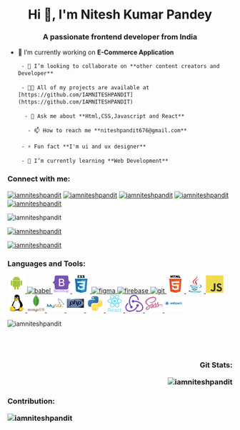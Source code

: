 
 <h1 align="center">Hi 👋, I'm Nitesh Kumar Pandey</h1>
<h3 align="center">A passionate frontend developer from India</h3>
   
- 🔭 I’m currently working on **E-Commerce Application**
        
       - 👯 I’m looking to collaborate on **other content creators and Developer**
        
       - 👨‍💻 All of my projects are available at [https://github.com/IAMNITESHPANDIT](https://github.com/IAMNITESHPANDIT)
        
        - 💬 Ask me about **Html,CSS,Javascript and React**
        
         - 📫 How to reach me **niteshpandit676@gmail.com**
         
       - ⚡ Fun fact **I'm ui and ux designer**
       
       - 🌱 I’m currently learning **Web Development**


       

<h3 align="left">Connect with me:</h3>
<p align="left">
<a href="https://twitter.com/iamniteshpandit" target="blank"><img align="center" src="https://raw.githubusercontent.com/rahuldkjain/github-profile-readme-generator/master/src/images/icons/Social/twitter.svg" alt="iamniteshpandit" height="30" width="40" /></a>
<a href="https://linkedin.com/in/iamniteshpandit" target="blank"><img align="center" src="https://raw.githubusercontent.com/rahuldkjain/github-profile-readme-generator/master/src/images/icons/Social/linked-in-alt.svg" alt="iamniteshpandit" height="30" width="40" /></a>
<a href="https://stackoverflow.com/users/iamniteshpandit" target="blank"><img align="center" src="https://raw.githubusercontent.com/rahuldkjain/github-profile-readme-generator/master/src/images/icons/Social/stack-overflow.svg" alt="iamniteshpandit" height="30" width="40" /></a>
<a href="https://fb.com/iamniteshpandit" target="blank"><img align="center" src="https://raw.githubusercontent.com/rahuldkjain/github-profile-readme-generator/master/src/images/icons/Social/facebook.svg" alt="iamniteshpandit" height="30" width="40" /></a>
<a href="https://instagram.com/iamniteshpandit" target="blank"><img align="center" src="https://raw.githubusercontent.com/rahuldkjain/github-profile-readme-generator/master/src/images/icons/Social/instagram.svg" alt="iamniteshpandit" height="30" width="40" /></a>
</p>

<p align="left"> <img src="https://komarev.com/ghpvc/?username=iamniteshpandit&label=Profile%20views&color=0e75b6&style=flat" alt="iamniteshpandit" /> </p>

<p align="left"> <a href="https://github.com/ryo-ma/github-profile-trophy"><img src="https://github-profile-trophy.vercel.app/?username=iamniteshpandit" alt="iamniteshpandit" /></a> </p>

<p align="left"> <a href="https://twitter.com/iamniteshpandit" target="blank"><img src="https://img.shields.io/twitter/follow/iamniteshpandit?logo=twitter&style=for-the-badge" alt="iamniteshpandit" /></a> </p>
<h3 align="left">Languages and Tools:</h3>
<p align="left"> <a href="https://developer.android.com" target="_blank" rel="noreferrer"> <img src="https://raw.githubusercontent.com/devicons/devicon/master/icons/android/android-original-wordmark.svg" alt="android" width="40" height="40"/> </a> <a href="https://babeljs.io/" target="_blank" rel="noreferrer"> <img src="https://www.vectorlogo.zone/logos/babeljs/babeljs-icon.svg" alt="babel" width="40" height="40"/> </a> <a href="https://getbootstrap.com" target="_blank" rel="noreferrer"> <img src="https://raw.githubusercontent.com/devicons/devicon/master/icons/bootstrap/bootstrap-plain-wordmark.svg" alt="bootstrap" width="40" height="40"/> </a> <a href="https://www.w3schools.com/css/" target="_blank" rel="noreferrer"> <img src="https://raw.githubusercontent.com/devicons/devicon/master/icons/css3/css3-original-wordmark.svg" alt="css3" width="40" height="40"/> </a> <a href="https://www.figma.com/" target="_blank" rel="noreferrer"> <img src="https://www.vectorlogo.zone/logos/figma/figma-icon.svg" alt="figma" width="40" height="40"/> </a> <a href="https://firebase.google.com/" target="_blank" rel="noreferrer"> <img src="https://www.vectorlogo.zone/logos/firebase/firebase-icon.svg" alt="firebase" width="40" height="40"/> </a> <a href="https://git-scm.com/" target="_blank" rel="noreferrer"> <img src="https://www.vectorlogo.zone/logos/git-scm/git-scm-icon.svg" alt="git" width="40" height="40"/> </a> <a href="https://www.w3.org/html/" target="_blank" rel="noreferrer"> <img src="https://raw.githubusercontent.com/devicons/devicon/master/icons/html5/html5-original-wordmark.svg" alt="html5" width="40" height="40"/> </a> <a href="https://www.java.com" target="_blank" rel="noreferrer"> <img src="https://raw.githubusercontent.com/devicons/devicon/master/icons/java/java-original.svg" alt="java" width="40" height="40"/> </a> <a href="https://developer.mozilla.org/en-US/docs/Web/JavaScript" target="_blank" rel="noreferrer"> <img src="https://raw.githubusercontent.com/devicons/devicon/master/icons/javascript/javascript-original.svg" alt="javascript" width="40" height="40"/> </a> <a href="https://www.linux.org/" target="_blank" rel="noreferrer"> <img src="https://raw.githubusercontent.com/devicons/devicon/master/icons/linux/linux-original.svg" alt="linux" width="40" height="40"/> </a> <a href="https://www.mongodb.com/" target="_blank" rel="noreferrer"> <img src="https://raw.githubusercontent.com/devicons/devicon/master/icons/mongodb/mongodb-original-wordmark.svg" alt="mongodb" width="40" height="40"/> </a> <a href="https://www.mysql.com/" target="_blank" rel="noreferrer"> <img src="https://raw.githubusercontent.com/devicons/devicon/master/icons/mysql/mysql-original-wordmark.svg" alt="mysql" width="40" height="40"/> </a> <a href="https://www.php.net" target="_blank" rel="noreferrer"> <img src="https://raw.githubusercontent.com/devicons/devicon/master/icons/php/php-original.svg" alt="php" width="40" height="40"/> </a> <a href="https://www.python.org" target="_blank" rel="noreferrer"> <img src="https://raw.githubusercontent.com/devicons/devicon/master/icons/python/python-original.svg" alt="python" width="40" height="40"/> </a> <a href="https://reactjs.org/" target="_blank" rel="noreferrer"> <img src="https://raw.githubusercontent.com/devicons/devicon/master/icons/react/react-original-wordmark.svg" alt="react" width="40" height="40"/> </a> <a href="https://redux.js.org" target="_blank" rel="noreferrer"> <img src="https://raw.githubusercontent.com/devicons/devicon/master/icons/redux/redux-original.svg" alt="redux" width="40" height="40"/> </a> <a href="https://sass-lang.com" target="_blank" rel="noreferrer"> <img src="https://raw.githubusercontent.com/devicons/devicon/master/icons/sass/sass-original.svg" alt="sass" width="40" height="40"/> </a> <a href="https://webpack.js.org" target="_blank" rel="noreferrer"> <img src="https://raw.githubusercontent.com/devicons/devicon/d00d0969292a6569d45b06d3f350f463a0107b0d/icons/webpack/webpack-original-wordmark.svg" alt="webpack" width="40" height="40"/> </a> </p>

<p><img align="left" src="https://github-readme-stats.vercel.app/api/top-langs?username=iamniteshpandit&show_icons=true&locale=en&layout=compact" alt="iamniteshpandit" /></p>
<br/>
<br/>
<br/>
<br/>
<h3 align="right">Git Stats:
<p>&nbsp;<img align="center" src="https://github-readme-stats.vercel.app/api?username=iamniteshpandit&show_icons=true&locale=en" alt="iamniteshpandit" /></p>
</h3>

<h3 align="left">Contribution:
<p><img align="center" src="https://github-readme-streak-stats.herokuapp.com/?user=iamniteshpandit&" alt="iamniteshpandit" /></p></h3>
